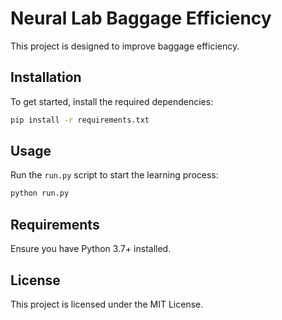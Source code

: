 # Neural Lab Baggage Efficiency

This project is designed to improve baggage efficiency.

## Installation

To get started, install the required dependencies:

```bash
pip install -r requirements.txt
```

## Usage

Run the `run.py` script to start the learning process:

```bash
python run.py
```

## Requirements

Ensure you have Python 3.7+ installed.

## License

This project is licensed under the MIT License.